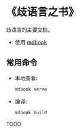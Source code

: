 # 《歧语言之书》

歧语言的主要文档。

+ 使用 [mdbook](https://github.com/rust-lang/mdBook)


## 常用命令

+ 本地查看:

  ```sh
  mdbook serve
  ```

+ 编译:

  ```sh
  mdbook build
  ```


TODO
